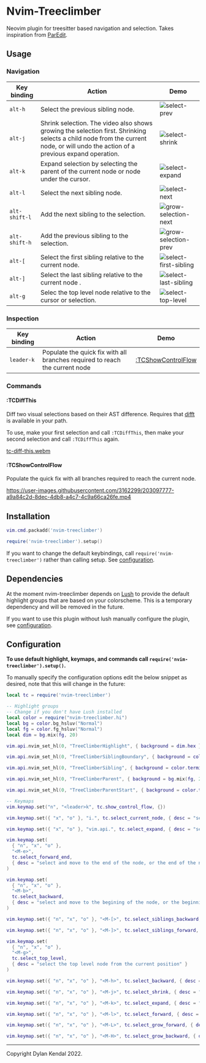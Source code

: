 # Nvim-Treeclimber

Neovim plugin for treesitter based navigation and selection.
Takes inspiration from [ParEdit](https://calva.io/paredit/).

## Usage

### Navigation

| Key binding   | Action                                                                                                                                                                            | Demo                                                                                                                          |
| ------------- | --------------------------------------------------------------------------------------------------------------------------------------------------------------------------------- | ----------------------------------------------------------------------------------------------------------------------------- |
| `alt-h`       | Select the previous sibling node.                                                                                                                                                 | ![select-prev](https://user-images.githubusercontent.com/3162299/203088192-5c3a7f49-aa8f-4927-b9f2-1dc9c5245364.gif)          |
| `alt-j`       | Shrink selection. The video also shows growing the selection first. Shrinking selects a child node from the current node, or will undo the action of a previous expand operation. | ![select-shrink](https://user-images.githubusercontent.com/3162299/203088198-1c326834-bf6f-4782-9750-a04e319d449d.gif)        |
| `alt-k`       | Expand selection by selecting the parent of the current node or node under the cursor.                                                                                            | ![select-expand](https://user-images.githubusercontent.com/3162299/203088161-c29d3413-4e58-4da4-ae7e-f8ab6b379157.gif)        |
| `alt-l`       | Select the next sibling node.                                                                                                                                                     | ![select-next](https://user-images.githubusercontent.com/3162299/203088185-3f0cb56a-a6b0-4f02-b402-c1bd8adbacae.gif)          |
| `alt-shift-l` | Add the next sibling to the selection.                                                                                                                                            | ![grow-selection-next](https://user-images.githubusercontent.com/3162299/203088148-4d486a42-4359-436b-b446-f1947bf4ec46.gif)  |
| `alt-shift-h` | Add the previous sibling to the selection.                                                                                                                                        | ![grow-selection-prev](https://user-images.githubusercontent.com/3162299/203088157-84a4510e-eb5c-4689-807a-6540c0593098.gif)  |
| `alt-[`       | Select the first sibling relative to the current node.                                                                                                                            | ![select-first-sibling](https://user-images.githubusercontent.com/3162299/203088171-94a044e4-a07d-428b-a2be-c62dfc061672.gif) |
| `alt-]`       | Select the last sibling relative to the current node .                                                                                                                            | ![select-last-sibling](https://user-images.githubusercontent.com/3162299/203088178-5c8a2286-1b67-48c6-be6d-16729cb0851c.gif)  |
| `alt-g`       | Selec the top level node relative to the cursor or selection.                                                                                                                     | ![select-top-level](https://user-images.githubusercontent.com/3162299/203088210-2846ab50-18ff-48d2-aef1-308369cbc395.gif)     |

### Inspection

| Key binding | Action                                                                      | Demo                                     |
| ----------- | --------------------------------------------------------------------------- | ---------------------------------------- |
| `leader-k`  | Populate the quick fix with all branches required to reach the current node | [:TCShowControlFlow](#tcshowcontrolflow) |

### Commands

#### :TCDiffThis

Diff two visual selections based on their AST difference.
Requires that [difft](https://github.com/Wilfred/difftastic) is available in your path.

To use, make your first selection and call `:TCDiffThis`, then make your second selection and call `:TCDiffThis` again.

[tc-diff-this.webm](https://user-images.githubusercontent.com/3162299/203088217-a827f8fc-ea20-4da7-95fe-884e3d82daa5.webm)

#### :TCShowControlFlow

Populate the quick fix with all branches required to reach the current node.

https://user-images.githubusercontent.com/3162299/203097777-a9a84c2d-8dec-4db8-a4c7-4c9a66ca26fe.mp4

## Installation

```lua
vim.cmd.packadd('nvim-treeclimber')

require('nvim-treeclimber').setup()
```

If you want to change the default keybindings, call `require('nvim-treeclimber')` rather than calling setup.
See [configuration](#configuration).

## Dependencies

At the moment nvim-treeclimber depends on [Lush](https://github.com/rktjmp/lush.nvim) to provide the default highlight groups that are based on your colorscheme.
This is a temporary dependency and will be removed in the future.

If you want to use this plugin without lush manually configure the plugin, see [configuration](#configuration).

## Configuration

**To use default highlight, keymaps, and commands call `require('nvim-treeclimber').setup()`.**

To manually specify the configuration options edit the below snippet as desired, note that this will change in the future:

```lua
local tc = require('nvim-treeclimber')

-- Highlight groups
-- Change if you don't have Lush installed
local color = require("nvim-treeclimber.hi")
local bg = color.bg_hsluv("Normal")
local fg = color.fg_hsluv("Normal")
local dim = bg.mix(fg, 20)

vim.api.nvim_set_hl(0, "TreeClimberHighlight", { background = dim.hex })

vim.api.nvim_set_hl(0, "TreeClimberSiblingBoundary", { background = color.terminal_color_5.hex })

vim.api.nvim_set_hl(0, "TreeClimberSibling", { background = color.terminal_color_5.mix(bg, 40).hex, bold = true })

vim.api.nvim_set_hl(0, "TreeClimberParent", { background = bg.mix(fg, 2).hex })

vim.api.nvim_set_hl(0, "TreeClimberParentStart", { background = color.terminal_color_4.mix(bg, 10).hex, bold = true })

-- Keymaps
vim.keymap.set("n", "<leader>k", tc.show_control_flow, {})

vim.keymap.set({ "x", "o" }, "i.", tc.select_current_node, { desc = "select current node" })

vim.keymap.set({ "x", "o" }, "vim.api.", tc.select_expand, { desc = "select parent node" })

vim.keymap.set(
  { "n", "x", "o" },
  "<M-e>",
  tc.select_forward_end,
  { desc = "select and move to the end of the node, or the end of the next node" }
)

vim.keymap.set(
  { "n", "x", "o" },
  "<M-b>",
  tc.select_backward,
  { desc = "select and move to the begining of the node, or the beginning of the next node" }
)

vim.keymap.set({ "n", "x", "o" }, "<M-[>", tc.select_siblings_backward, {})

vim.keymap.set({ "n", "x", "o" }, "<M-]>", tc.select_siblings_forward, {})

vim.keymap.set(
  { "n", "x", "o" },
  "<M-g>",
  tc.select_top_level,
  { desc = "select the top level node from the current position" }
)

vim.keymap.set({ "n", "x", "o" }, "<M-h>", tc.select_backward, { desc = "select previous node" })

vim.keymap.set({ "n", "x", "o" }, "<M-j>", tc.select_shrink, { desc = "select child node" })

vim.keymap.set({ "n", "x", "o" }, "<M-k>", tc.select_expand, { desc = "select parent node" })

vim.keymap.set({ "n", "x", "o" }, "<M-l>", tc.select_forward, { desc = "select the next node" })

vim.keymap.set({ "n", "x", "o" }, "<M-L>", tc.select_grow_forward, { desc = "Add the next node to the selection" })

vim.keymap.set({ "n", "x", "o" }, "<M-H>", tc.select_grow_backward, { desc = "Add the next node to the selection" })
```

---

Copyright Dylan Kendal 2022.
